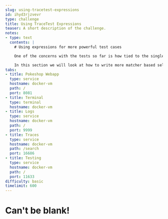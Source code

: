 ```yaml
---
slug: using-tracetest-expressions
id: ihyd3rjzvevr
type: challenge
title: Using TraceTest Expressions
teaser: A short description of the challenge.
notes:
- type: text
  contents: |
    # Using expressions for more powerful test cases

    One of the concerns with the tests so far is how tied to the single test trigger they are. This tight coupling can create fragile tests that we don't need any more of.

    In this section we will look at how to write more matcher based selectors and assertions to make your tests more flexible.
tabs:
- title: Pokeshop Webapp
  type: service
  hostname: docker-vm
  path: /
  port: 8081
- title: Terminal
  type: terminal
  hostname: docker-vm
- title: Logs
  type: service
  hostname: docker-vm
  path: /
  port: 9999
- title: Traces
  type: service
  hostname: docker-vm
  path: /search
  port: 16686
- title: Testing
  type: service
  hostname: docker-vm
  path: /
  port: 11633
difficulty: basic
timelimit: 600
---
```


Can't be blank!
=====================
